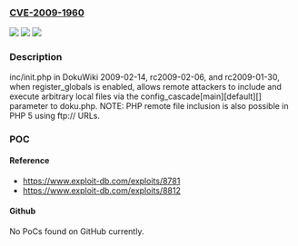 ### [CVE-2009-1960](https://cve.mitre.org/cgi-bin/cvename.cgi?name=CVE-2009-1960)
![](https://img.shields.io/static/v1?label=Product&message=n%2Fa&color=blue)
![](https://img.shields.io/static/v1?label=Version&message=n%2Fa&color=blue)
![](https://img.shields.io/static/v1?label=Vulnerability&message=n%2Fa&color=brighgreen)

### Description

inc/init.php in DokuWiki 2009-02-14, rc2009-02-06, and rc2009-01-30, when register_globals is enabled, allows remote attackers to include and execute arbitrary local files via the config_cascade[main][default][] parameter to doku.php.  NOTE: PHP remote file inclusion is also possible in PHP 5 using ftp:// URLs.

### POC

#### Reference
- https://www.exploit-db.com/exploits/8781
- https://www.exploit-db.com/exploits/8812

#### Github
No PoCs found on GitHub currently.

